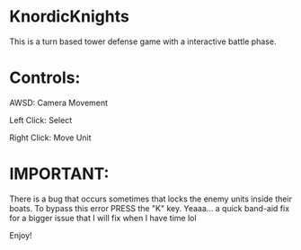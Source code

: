 # KnordicKnights

This is a turn based tower defense game with a interactive battle phase.

# Controls:

AWSD: Camera Movement

Left Click: Select

Right Click: Move Unit

# IMPORTANT: 
There is a bug that occurs sometimes that locks the enemy units inside their boats. To bypass this error PRESS the "K" key.
Yeaaa... a quick band-aid fix for a bigger issue that I will fix when I have time lol

Enjoy!

